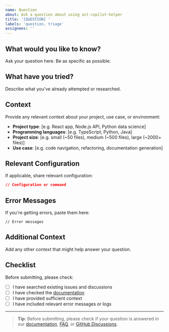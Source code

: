 ```yaml
---
name: Question
about: Ask a question about using ast-copilot-helper
title: '[QUESTION] '
labels: 'question, triage'
assignees: ''
---
```


## What would you like to know?
Ask your question here. Be as specific as possible.

## What have you tried?
Describe what you've already attempted or researched.

## Context
Provide any relevant context about your project, use case, or environment:
- **Project type**: [e.g. React app, Node.js API, Python data science]
- **Programming languages**: [e.g. TypeScript, Python, Java]
- **Project size**: [e.g. small (~50 files), medium (~500 files), large (~2000+ files)]
- **Use case**: [e.g. code navigation, refactoring, documentation generation]

## Relevant Configuration
If applicable, share relevant configuration:
```json
// Configuration or command
```

## Error Messages
If you're getting errors, paste them here:
```
// Error messages
```

## Additional Context
Add any other context that might help answer your question.

## Checklist
Before submitting, please check:
- [ ] I have searched existing issues and discussions
- [ ] I have checked the [documentation](../README.md)
- [ ] I have provided sufficient context
- [ ] I have included relevant error messages or logs

---

> **Tip**: Before submitting, please check if your question is answered in our [documentation](../README.md), [FAQ](../docs/faq.md), or [GitHub Discussions](../../discussions).